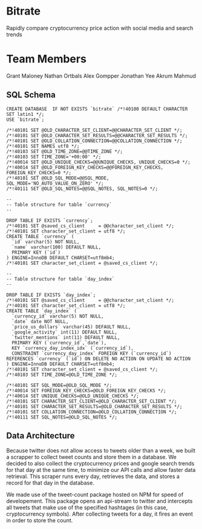 # Bitrate
Rapidly compare cryptocurrency price action with social media and search trends

# Team Members
Grant Maloney
Nathan Ortbals
Alex Gompper
Jonathan Yee
Akrum Mahmud

## SQL Schema

```
CREATE DATABASE  IF NOT EXISTS `bitrate` /*!40100 DEFAULT CHARACTER SET latin1 */;
USE `bitrate`;

/*!40101 SET @OLD_CHARACTER_SET_CLIENT=@@CHARACTER_SET_CLIENT */;
/*!40101 SET @OLD_CHARACTER_SET_RESULTS=@@CHARACTER_SET_RESULTS */;
/*!40101 SET @OLD_COLLATION_CONNECTION=@@COLLATION_CONNECTION */;
/*!40101 SET NAMES utf8 */;
/*!40103 SET @OLD_TIME_ZONE=@@TIME_ZONE */;
/*!40103 SET TIME_ZONE='+00:00' */;
/*!40014 SET @OLD_UNIQUE_CHECKS=@@UNIQUE_CHECKS, UNIQUE_CHECKS=0 */;
/*!40014 SET @OLD_FOREIGN_KEY_CHECKS=@@FOREIGN_KEY_CHECKS, FOREIGN_KEY_CHECKS=0 */;
/*!40101 SET @OLD_SQL_MODE=@@SQL_MODE, SQL_MODE='NO_AUTO_VALUE_ON_ZERO' */;
/*!40111 SET @OLD_SQL_NOTES=@@SQL_NOTES, SQL_NOTES=0 */;

--
-- Table structure for table `currency`
--

DROP TABLE IF EXISTS `currency`;
/*!40101 SET @saved_cs_client     = @@character_set_client */;
/*!40101 SET character_set_client = utf8 */;
CREATE TABLE `currency` (
  `id` varchar(5) NOT NULL,
  `name` varchar(100) DEFAULT NULL,
  PRIMARY KEY (`id`)
) ENGINE=InnoDB DEFAULT CHARSET=utf8mb4;
/*!40101 SET character_set_client = @saved_cs_client */;

--
-- Table structure for table `day_index`
--

DROP TABLE IF EXISTS `day_index`;
/*!40101 SET @saved_cs_client     = @@character_set_client */;
/*!40101 SET character_set_client = utf8 */;
CREATE TABLE `day_index` (
  `currency_id` varchar(5) NOT NULL,
  `date` date NOT NULL,
  `price_us_dollars` varchar(45) DEFAULT NULL,
  `google_activity` int(11) DEFAULT NULL,
  `twitter_mentions` int(11) DEFAULT NULL,
  PRIMARY KEY (`currency_id`,`date`),
  KEY `currency_day_index_idx` (`currency_id`),
  CONSTRAINT `currency_day_index` FOREIGN KEY (`currency_id`) REFERENCES `currency` (`id`) ON DELETE NO ACTION ON UPDATE NO ACTION
) ENGINE=InnoDB DEFAULT CHARSET=utf8mb4;
/*!40101 SET character_set_client = @saved_cs_client */;
/*!40103 SET TIME_ZONE=@OLD_TIME_ZONE */;

/*!40101 SET SQL_MODE=@OLD_SQL_MODE */;
/*!40014 SET FOREIGN_KEY_CHECKS=@OLD_FOREIGN_KEY_CHECKS */;
/*!40014 SET UNIQUE_CHECKS=@OLD_UNIQUE_CHECKS */;
/*!40101 SET CHARACTER_SET_CLIENT=@OLD_CHARACTER_SET_CLIENT */;
/*!40101 SET CHARACTER_SET_RESULTS=@OLD_CHARACTER_SET_RESULTS */;
/*!40101 SET COLLATION_CONNECTION=@OLD_COLLATION_CONNECTION */;
/*!40111 SET SQL_NOTES=@OLD_SQL_NOTES */;
```


## Data Architecture

Because twitter does not allow access to tweets older than a week, we built a scrapper to collect tweet counts and store them in a database.
We decided to also collect the cryptocurrency prices and google search trends for that day at the same time, to minimize our API calls and allow faster
data retrieval. This scraper runs every day, retrieves the data, and stores a record for that day in the database.

We made use of the tweet-count package hosted on NPM for speed of developement. This package opens an api-stream to twitter and intercepts all tweets that make use of the specified hashtages (in this case, cryptocurrency symbols). After collecting tweets for a day, it fires an event in order to store the count.
